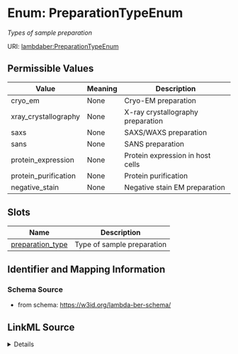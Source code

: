 # Enum: PreparationTypeEnum 




_Types of sample preparation_



URI: [lambdaber:PreparationTypeEnum](https://w3id.org/lambda-ber-schema/PreparationTypeEnum)

## Permissible Values

| Value | Meaning | Description |
| --- | --- | --- |
| cryo_em | None | Cryo-EM preparation |
| xray_crystallography | None | X-ray crystallography preparation |
| saxs | None | SAXS/WAXS preparation |
| sans | None | SANS preparation |
| protein_expression | None | Protein expression in host cells |
| protein_purification | None | Protein purification |
| negative_stain | None | Negative stain EM preparation |




## Slots

| Name | Description |
| ---  | --- |
| [preparation_type](preparation_type.md) | Type of sample preparation |





## Identifier and Mapping Information






### Schema Source


* from schema: https://w3id.org/lambda-ber-schema/






## LinkML Source

<details>
```yaml
name: PreparationTypeEnum
description: Types of sample preparation
from_schema: https://w3id.org/lambda-ber-schema/
rank: 1000
permissible_values:
  cryo_em:
    text: cryo_em
    description: Cryo-EM preparation
  xray_crystallography:
    text: xray_crystallography
    description: X-ray crystallography preparation
  saxs:
    text: saxs
    description: SAXS/WAXS preparation
  sans:
    text: sans
    description: SANS preparation
  protein_expression:
    text: protein_expression
    description: Protein expression in host cells
  protein_purification:
    text: protein_purification
    description: Protein purification
  negative_stain:
    text: negative_stain
    description: Negative stain EM preparation

```
</details>
